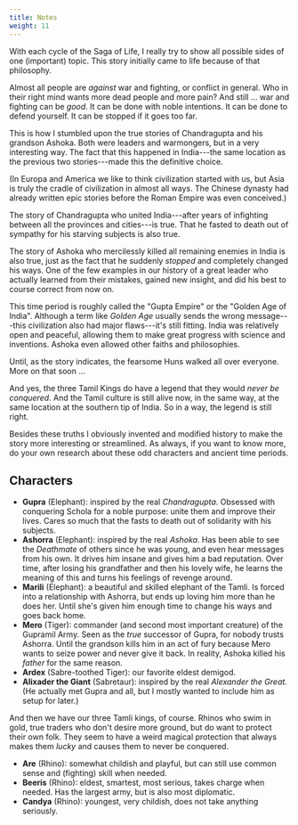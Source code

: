 ```yaml
---
title: Notes
weight: 11
---
```

With each cycle of the Saga of Life, I really try to show all possible sides of one (important) topic. This story initially came to life because of that philosophy.

Almost all people are _against_ war and fighting, or conflict in general. Who in their right mind wants more dead people and more pain? And still ... war and fighting can be _good_. It can be done with noble intentions. It can be done to defend yourself. It can be stopped if it goes too far.

This is how I stumbled upon the true stories of Chandragupta and his grandson Ashoka. Both were leaders and warmongers, but in a very interesting way. The fact that this happened in India---the same location as the previous two stories---made this the definitive choice.

(In Europa and America we like to think civilization started with us, but Asia is truly the cradle of civilization in almost all ways. The Chinese dynasty had already written epic stories before the Roman Empire was even conceived.)

The story of Chandragupta who united India---after years of infighting between all the provinces and cities---is true. That he fasted to death out of sympathy for his starving subjects is also true.

The story of Ashoka who mercilessly killed all remaining enemies in India is also true, just as the fact that he suddenly _stopped_ and completely changed his ways. One of the few examples in our history of a great leader who actually learned from their mistakes, gained new insight, and did his best to course correct from now on.

This time period is roughly called the "Gupta Empire" or the "Golden Age of India". Although a term like _Golden Age_ usually sends the wrong message---this civilization also had major flaws---it's still fitting. India was relatively open and peaceful, allowing them to make great progress with science and inventions. Ashoka even allowed other faiths and philosophies.

Until, as the story indicates, the fearsome Huns walked all over everyone. More on that soon ...

And yes, the three Tamil Kings do have a legend that they would _never be conquered_. And the Tamil culture is still alive now, in the same way, at the same location at the southern tip of India. So in a way, the legend is still right.

Besides these truths I obviously invented and modified history to make the story more interesting or streamlined. As always, if you want to know more, do your own research about these odd characters and ancient time periods.

## Characters

* **Gupra** (Elephant): inspired by the real _Chandragupta_. Obsessed with conquering Schola for a noble purpose: unite them and improve their lives. Cares so much that the fasts to death out of solidarity with his subjects.
* **Ashorra** (Elephant): inspired by the real _Ashoka_. Has been able to see the _Deathmate_ of others since he was young, and even hear messages from his own. It drives him insane and gives him a bad reputation. Over time, after losing his grandfather and then his lovely wife, he learns the meaning of this and turns his feelings of revenge around.
* **Marili** (Elephant): a beautiful and skilled elephant of the Tamli. Is forced into a relationship with Ashorra, but ends up loving him more than he does her. Until she's given him enough time to change his ways and goes back home.
* **Mero** (Tiger): commander (and second most important creature) of the Gupramil Army. Seen as the _true_ successor of Gupra, for nobody trusts Ashorra. Until the grandson kills him in an act of fury because Mero wants to seize power and never give it back. In reality, Ashoka killed his _father_ for the same reason.
* **Ardex** (Sabre-toothed Tiger): our favorite eldest demigod.
* **Alixader the Giant** (Sabretaur): inspired by the real _Alexander the Great._ (He actually met Gupra and all, but I mostly wanted to include him as setup for later.)

And then we have our three Tamli kings, of course. Rhinos who swim in gold, true traders who don't desire more ground, but do want to protect their own folk. They seem to have a weird magical protection that always makes them _lucky_ and causes them to never be conquered.

* **Are** (Rhino): somewhat childish and playful, but can still use common sense and (fighting) skill when needed.
* **Beeris** (Rhino): eldest, smartest, most serious, takes charge when needed. Has the largest army, but is also most diplomatic.
* **Candya** (Rhino): youngest, very childish, does not take anything seriously.